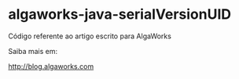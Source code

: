 # algaworks-java-serialVersionUID

Código referente ao artigo escrito para AlgaWorks

Saiba mais em:

http://blog.algaworks.com
